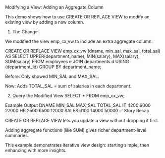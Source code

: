 Modifying a View: Adding an Aggregate Column

This demo shows how to use CREATE OR REPLACE VIEW to modify an existing view by adding a new column.

1. The Change

We modified the view emp_cx_vw to include an extra aggregate column:

CREATE OR REPLACE VIEW emp_cx_vw (dname, min_sal, max_sal, total_sal) AS
SELECT UPPER(department_name),
       MIN(salary),
       MAX(salary),
       SUM(salary)
FROM employees e
JOIN departments d
USING (department_id)
GROUP BY department_name;


Before: Only showed MIN_SAL and MAX_SAL.

Now: Adds TOTAL_SAL = sum of salaries in each department.

2. Query the Modified View
SELECT * FROM emp_cx_vw;

Example Output
DNAME	MIN_SAL	MAX_SAL	TOTAL_SAL
IT	4200	9000	27000
HR	2500	6500	12000
SALES	6100	14000	50000
✅ Story Recap

CREATE OR REPLACE VIEW lets you update a view without dropping it first.

Adding aggregate functions (like SUM) gives richer department-level summaries.

This example demonstrates iterative view design: starting simple, then enhancing with more insights.
